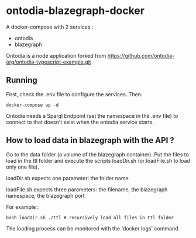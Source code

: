 # ontodia-blazegraph-docker
A docker-compose with 2 services : 

* ontodia
* blazegraph

Ontodia is a node application forked from https://github.com/ontodia-org/ontodia-typescript-example.git

## Running
First, check the .env file to configure the services.
Then: 
```
docker-compose up -d
```
Ontodia needs a Sparql Endpoint (set the namespace in the .env file) to connect to that doesn't exist when the ontodia service starts.

## How to load data in blazegraph with the API ?
Go to the data folder (a volume of the blazegraph container).
Put the files to load in the ttl folder and execute the scripts loadDir.sh (or loadFile.sh to load only one file). 

loadDir.sh expects one parameter: the folder name

loadFile.sh expects three parameters: the filename, the blazegraph namespace, the blazegraph port

For example :
```
bash loadDir.sh ./ttl # recursively load all files in ttl folder
```

The loading process can be monitored with the 'docker logs' command.